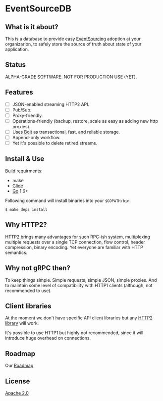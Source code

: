 # EventSourceDB

## What is it about?
This is a database to provide easy [EventSourcing][1] adoption at your
organizarion, to safely store the source of truth about state of your
application.

## Status
ALPHA-GRADE SOFTWARE. NOT FOR PRODUCTION USE (YET).

## Features
* [ ] JSON-enabled streaming HTTP2 API.
* [ ] Pub/Sub.
* [ ] Proxy-friendly.
* [ ] Operations-friendly (backup, restore, scale as easy as adding new http proxies).
* [ ] Uses [Bolt][2] as transactional, fast, and reliable storage.
* [ ] Append-only workflow.
* [ ] Yet it's possible to delete retired streams.

## Install & Use
Build requirments:
* make
* [Glide][3]
* [Go][4] 1.6+

Following command will install binaries into your `$GOPATH/bin`.

    $ make deps install

## Why HTTP2?
HTTP2 brings many advantages for such RPC-ish system, multiplexing multiple
requests over a single TCP connection, flow control, header compression,
binary encoding. Yet everyone are familiar with HTTP semantics.

## Why not gRPC then?
To keep things simple. Simple requests, simple JSON, simple proxies. And to
maintain some level of compatibility with HTTP1 clients (although, not
recommended to use).

## Client libraries
At the moment we don't have specific API client libraries but any
[HTTP2 library][5] will work.

It's possible to use HTTP1 but highly not recommended, since it will introduce
huge overhead on connections.

## Roadmap
Our [Roadmap][6]

## License
[Apache 2.0][7]

[1]: http://martinfowler.com/eaaDev/EventSourcing.html
[2]: https://github.com/boltdb/bolt
[3]: https://glide.sh
[4]: https://golang.org/dl/
[5]: https://github.com/http2/http2-spec/wiki/Implementations
[6]: https://github.com/eventsourcedb/eventsourcedb/blob/master/ROADMAP.md
[7]: https://github.com/eventsourcedb/eventsourcedb/blob/master/LICENSE
